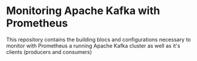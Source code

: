 # Monitoring Apache Kafka with Prometheus


This repository contains the building blocs and configurations necessary to monitor with Prometheus a running Apache Kafka cluster as well as it's clients (producers and consumers)
